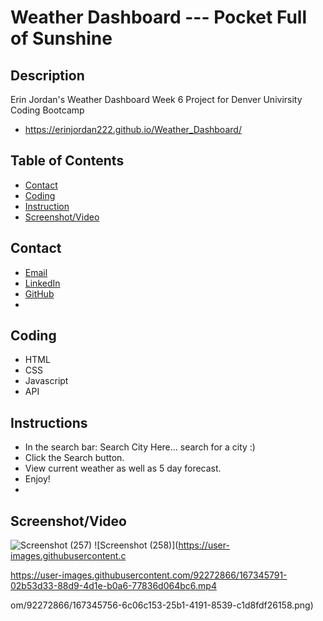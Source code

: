 # Weather Dashboard --- Pocket Full of Sunshine 

## Description
Erin Jordan's Weather Dashboard Week 6 Project for Denver Univirsity Coding Bootcamp

* https://erinjordan222.github.io/Weather_Dashboard/

## Table of Contents
* [Contact](#Contact)
* [Coding](#Coding)
* [Instruction](#Instruction)
* [Screenshot/Video](#Screenshot/Video)

## Contact
* <a href="https://erinjordan2790@gmail.com">Email</a> <br>
* <a href=https://www.linkedin.com/in/erin-jordan-6b58a51a0/>LinkedIn</a> <br>
* <a href="https://github.com/ErinJordan222">GitHub</a> <br>
* 
## Coding
* HTML
* CSS
* Javascript
* API

## Instructions
* In the search bar: Search City Here... search for a city :)
* Click the Search button.
* View current weather as well as 5 day forecast.
* Enjoy!
* 
## Screenshot/Video
![Screenshot (257)](https://user-images.githubusercontent.com/92272866/167345751-a0fcd867-08e8-4d0a-95a6-d244a021464a.png)
![Screenshot (258)](https://user-images.githubusercontent.c

https://user-images.githubusercontent.com/92272866/167345791-02b53d33-88d9-4d1e-b0a6-77836d064bc6.mp4

om/92272866/167345756-6c06c153-25b1-4191-8539-c1d8fdf26158.png)
